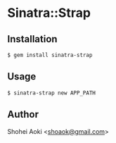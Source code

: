 # Sinatra::Strap


## Installation

```
$ gem install sinatra-strap
```

## Usage

```
$ sinatra-strap new APP_PATH
```

## Author
Shohei Aoki <<shoaok@gmail.com>>